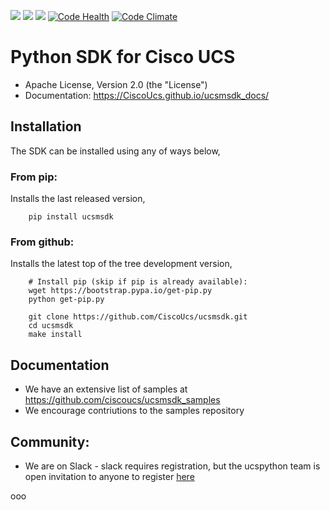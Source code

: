 [![](https://img.shields.io/travis/CiscoUcs/ucsmsdk.svg)](https://travis-ci.org/CiscoUcs/ucsmsdk)
[![](https://ucspython.herokuapp.com/badge.svg)](https://ucspython.herokuapp.com)
[![](https://img.shields.io/pypi/v/ucsmsdk.svg)](https://pypi.python.org/pypi/ucsmsdk)
[![Code Health](https://landscape.io/github/CiscoUcs/ucsmsdk/master/landscape.svg?style=flat)](https://landscape.io/github/CiscoUcs/ucsmsdk/master)
[![Code Climate](https://codeclimate.com/github/CiscoUcs/ucsmsdk/badges/gpa.svg)](https://codeclimate.com/github/CiscoUcs/ucsmsdk)

# Python SDK for Cisco UCS

* Apache License, Version 2.0 (the "License")
* Documentation: https://CiscoUcs.github.io/ucsmsdk_docs/

## Installation

The SDK can be installed using any of ways below,

### From pip:

Installs the last released version,

```
    pip install ucsmsdk
```

### From github:

Installs the latest top of the tree development version,

```
    # Install pip (skip if pip is already available):
    wget https://bootstrap.pypa.io/get-pip.py
    python get-pip.py

    git clone https://github.com/CiscoUcs/ucsmsdk.git
    cd ucsmsdk
    make install
```

## Documentation

* We have an extensive list of samples at https://github.com/ciscoucs/ucsmsdk_samples
* We encourage contriutions to the samples repository


## Community:

* We are on Slack - slack requires registration, but the ucspython team is open invitation to
  anyone to register [here](https://ucspython.herokuapp.com)







ooo
